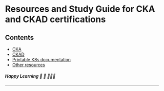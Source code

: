 # Resources and Study Guide for CKA and CKAD certifications

## Contents
- [CKA](CKA/README.md)
- [CKAD](CKAD/README.md)
- [Printable K8s documentation](Concepts%20_%20Kubernetes.pdf)
- [Other resources](PDFs/README.md)


##### Happy Learning 🔬 📖 🧑🏻‍💻 
---